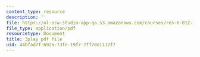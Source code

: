 ```yaml
---
content_type: resource
description: ''
file: https://ol-ocw-studio-app-qa.s3.amazonaws.com/courses/res-6-012-introduction-to-probability-spring-2018/44bfad7f692a73fe19f77ff78e1112f7_sD0i6bWxmRY.pdf
file_type: application/pdf
resourcetype: Document
title: 3play pdf file
uid: 44bfad7f-692a-73fe-19f7-7ff78e1112f7
---
```

